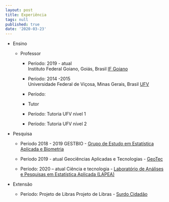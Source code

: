 ```yaml
---
layout: post
title: Experiência
tags: null
published: true
date: '2020-03-23'
---
```


- Ensino  
	- Professor
		- Período: 2019 - atual  
Instituto Federal Goiano, Goiás, Brasil  [IF Goiano](https://www.ifgoiano.edu.br/home/index.php/rio-verde.html)
		
        - Período: 2014 -2015  
Universidade Federal de Viçosa, Minas Gerais, Brasil  [UFV](https://www.ufv.br/)
	 	
        - Período:
        - Tutor
    	
        - Período:
        Tutoria UFV nível 1
        
        - Período: 
        Tutoria UFV nível 2


- Pesquisa
	- Período 2018 - 2019
	GESTBIO - [Grupo de Estudo em Estatística Aplicada e Biometria](https://www.gestbio.ufv.br/)  
	
    - Período 2019 - atual
	Geociências Aplicadas e Tecnologias - [GeoTec](https://www.facebook.com/GeoTecUFV)
	
    - Período: 2020 – atual
	Ciência e tecnologia - [Laboratório de Análises e Pesquisas em Estatística Aplicada (LAPEA)](http://www.ppestbio.ufv.br/?page_id=2143)


- Extensão

	- Período:
    Projeto de Libras
    Projeto de Libras - [Surdo Cidadão](http://www.dma.ufv.br/surdocidadao/)
